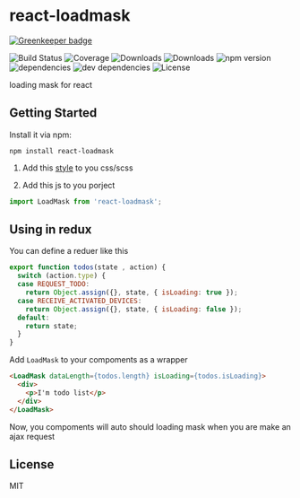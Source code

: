 # react-loadmask

[![Greenkeeper badge](https://badges.greenkeeper.io/Justin-lu/react-loadmask.svg)](https://greenkeeper.io/)

![Build Status](https://img.shields.io/travis/Justin-lu/react-loadmask.svg)
![Coverage](https://img.shields.io/coveralls/Justin-lu/react-loadmask.svg)
![Downloads](https://img.shields.io/npm/dm/react-loadmask.svg)
![Downloads](https://img.shields.io/npm/dt/react-loadmask.svg)
![npm version](https://img.shields.io/npm/v/react-loadmask.svg)
![dependencies](https://img.shields.io/david/Justin-lu/react-loadmask.svg)
![dev dependencies](https://img.shields.io/david/dev/Justin-lu/react-loadmask.svg)
![License](https://img.shields.io/npm/l/react-loadmask.svg)

loading mask for react

## Getting Started

Install it via npm:

```shell
npm install react-loadmask
```

1. Add this [style](https://raw.githubusercontent.com/Justin-lu/react-loadmask/master/src/style.css) to you css/scss

2. Add this js to you porject

```javascript
import LoadMask from 'react-loadmask';
```

## Using in redux

You can define a reduer like this

```javascript
export function todos(state , action) {
  switch (action.type) {
  case REQUEST_TODO:
    return Object.assign({}, state, { isLoading: true });
  case RECEIVE_ACTIVATED_DEVICES:
    return Object.assign({}, state, { isLoading: false });
  default:
    return state;
  }
}
```

Add `LoadMask` to your compoments as a wrapper

```html
<LoadMask dataLength={todos.length} isLoading={todos.isLoading}>
  <div>
    <p>I'm todo list</p>
  </div>
</LoadMask>
```

Now, you compoments will auto should loading mask when you are make an ajax request

## License

MIT
